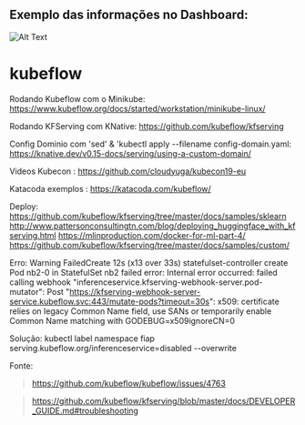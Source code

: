 ## **Exemplo das informações no Dashboard:**

![Alt Text](dashboard_superset.jpeg)

# kubeflow

Rodando Kubeflow com o Minikube: https://www.kubeflow.org/docs/started/workstation/minikube-linux/

Rodando KFServing com KNative: https://github.com/kubeflow/kfserving

Config Dominio com 'sed' & 'kubectl apply --filename config-domain.yaml: https://knative.dev/v0.15-docs/serving/using-a-custom-domain/

Videos Kubecon : https://github.com/cloudyuga/kubecon19-eu

Katacoda exemplos : https://katacoda.com/kubeflow/

Deploy: https://github.com/kubeflow/kfserving/tree/master/docs/samples/sklearn
http://www.pattersonconsultingtn.com/blog/deploying_huggingface_with_kfserving.html
https://mlinproduction.com/docker-for-ml-part-4/
https://github.com/kubeflow/kfserving/tree/master/docs/samples/custom/

Erro: Warning  FailedCreate  12s (x13 over 33s)  statefulset-controller  create Pod nb2-0 in StatefulSet nb2 failed error: Internal error occurred: failed calling webhook "inferenceservice.kfserving-webhook-server.pod-mutator": Post "https://kfserving-webhook-server-service.kubeflow.svc:443/mutate-pods?timeout=30s": x509: certificate relies on legacy Common Name field, use SANs or temporarily enable Common Name matching with GODEBUG=x509ignoreCN=0

Solução: kubectl label namespace fiap serving.kubeflow.org/inferenceservice=disabled --overwrite

Fonte: 

> https://github.com/kubeflow/kubeflow/issues/4763

> https://github.com/kubeflow/kfserving/blob/master/docs/DEVELOPER_GUIDE.md#troubleshooting
